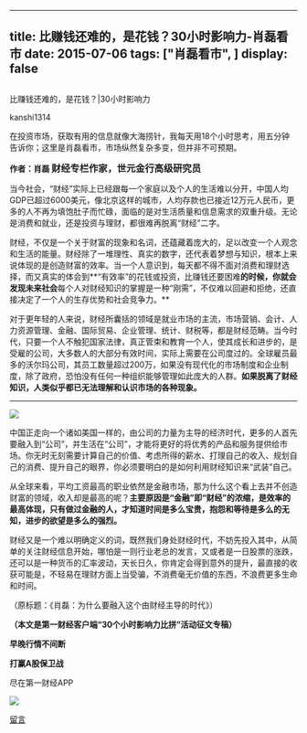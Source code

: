 
---
title:  比赚钱还难的，是花钱？30小时影响力-肖磊看市
date: 2015-07-06
tags: ["肖磊看市", ]
display: false
---


## 



比赚钱还难的，是花钱？|30小时影响力




kanshi1314




在投资市场，获取有用的信息就像大海捞针，我每天用18个小时思考，用五分钟告诉你；这里是肖磊看市，市场纵然复杂多变，但并非不可预期。


**作者：肖磊 <strong style="margin: 0px; padding: 0px; max-width: 100%; font-size: 16.3636360168457px; box-sizing: border-box !important; word-wrap: break-word !important;">财经专栏作家，世元金行高级研究员**</strong>



当今社会，“财经”实际上已经跟每一个家庭以及个人的生活难以分开，中国人均GDP已超过6000美元，像北京这样的城市，人均存款也已接近12万元人民币，更多的人不再为填饱肚子而忙碌，面临的是对生活质量和信息需求的双重升级。无论是消费和就业，还是投资与理财，都很难再脱离“财经”二字。



财经，不仅是一个关于财富的现象和名词，还蕴藏着庞大的，足以改变一个人观念和生活的能量。财经除了一堆理性、真实的数字，还代表着梦想与知识，根本上来说体现的是创造财富的效率。当一个人意识到，每天都不得不面对消费和理财选择，而又真实的体会到**“有效率”的花钱或投资，比赚钱还要困难**的时候，你就会发现未来社会**每个人对财经知识的掌握是一种“刚需”，不仅难以回避和拒绝，还直接决定了一个人的生存优势和社会竞争力。**



对于更年轻的人来说，财经所囊括的领域是就业市场的主流，市场营销、会计、人力资源管理、金融、国际贸易、企业管理、统计、财税等，都是财经范畴。当今时代，只要一个人不触犯国家法律，真正管束和教育一个人，使其成长和进步的，是受雇的公司，大多数人的大部分有效时间，实际上需要在公司度过的。全球雇员最多的沃尔玛公司，其员工数量超过200万，如果没有现代化的市场制度和企业制度，除了政府，恐怕没有任何一种组织能够管理如此庞大的人群。**如果脱离了财经知识，人类似乎都已无法理解和认识市场的各种现象。**

****

**<img data-s="300,640" data-type="jpeg" src="http://mmbiz.qpic.cn/mmbiz/3IEu1vqeib5If2y5mXtsRmKfoEwwTq7qx10Cib6KlneB8tX6mdSjBuKg36cCLmAlu7aKghB27WM9uxQG8Jqch2Ow/0?wx_fmt=jpeg" data-ratio="0.5335968379446641" data-w="" src="http://mmbiz.qpic.cn/mmbiz/3IEu1vqeib5If2y5mXtsRmKfoEwwTq7qx10Cib6KlneB8tX6mdSjBuKg36cCLmAlu7aKghB27WM9uxQG8Jqch2Ow/640?wx_fmt=jpeg&amp;tp=webp&amp;wxfrom=5" style="margin: 0px; padding: 0px; box-sizing: border-box !important; word-wrap: break-word !important; width: auto !important; visibility: visible !important;"/>**



中国正走向一个诸如美国一样的，由公司的力量为主导的经济时代，更多的人首先要融入到“公司”，并生活在“公司”，才能将更好的将优秀的产品和服务提供给市场。你无时无刻需要计算自己的价值、考虑所得的薪水、打理自己的收入、规划自己的消费、提升自己的眼界，你必须要明白的是如何利用财经知识来“武装”自己。



从全球来看，平均工资最高的职业依然是金融市场，那为什么这个看上去并不创造财富的领域，收入却是最高的呢？**主要原因是“金融”即“财经”的浓缩，是效率的最高体现，只有做过金融的人，才知道时间是多么宝贵，抱怨和等待是多么的无知，进步的欲望是多么的强烈。**



财经又是一个难以明确定义的词，既然我们身处财经时代，不妨先投入其中，从简单的关注财经信息开始，哪怕是一则行业老总的发言，又或者是一日股票的涨跌，还可以是一种货币的汇率波动，天长日久，你肯定会得到意外的提升，最直接的收获可能是，不轻易在理财方面上当受骗，不消费毫无价值的东西，不浪费更多生命和时间。



（原标题：《肖磊：为什么要融入这个由财经主导的时代》）







**（本文是第一财经客户端“30个小时影响力比拼”活动征文专稿）**

**早晚行情不间断**

**打赢A股保卫战**



尽在第一财经APP



<img data-s="300,640" data-type="jpeg" src="http://mmbiz.qpic.cn/mmbiz/3IEu1vqeib5If2y5mXtsRmKfoEwwTq7qx2buD7Jic8XUseIOVjfRO3bnx2Q2srl9JuRM7ibFpQRI4xfc65nsm1kicA/0?wx_fmt=jpeg" data-ratio="1.8516949152542372" data-w="472" src="http://mmbiz.qpic.cn/mmbiz/3IEu1vqeib5If2y5mXtsRmKfoEwwTq7qx2buD7Jic8XUseIOVjfRO3bnx2Q2srl9JuRM7ibFpQRI4xfc65nsm1kicA/640?wx_fmt=jpeg&amp;tp=webp&amp;wxfrom=5" style="margin: 0px; padding: 0px; box-sizing: border-box !important; word-wrap: break-word !important; width: auto !important; visibility: visible !important;"/>

















[留言](javascript:;)


